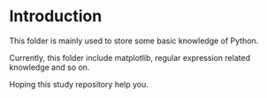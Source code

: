 # Introduction
This folder is mainly used to store some basic knowledge of Python.

Currently, this folder include matplotlib, regular expression related knowledge and so on.

Hoping this study repository help you.
